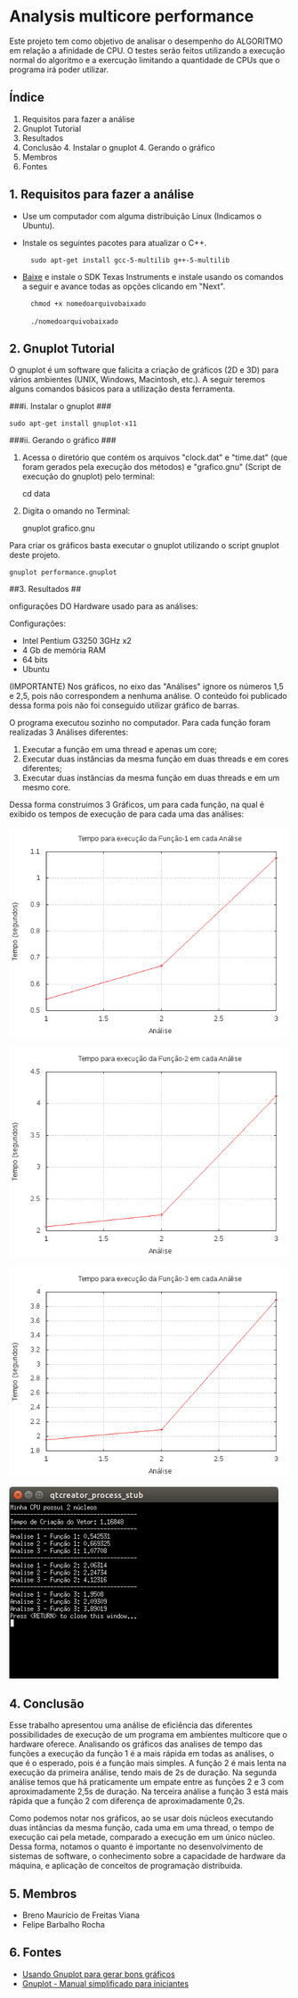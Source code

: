 # Analysis multicore performance #

Este projeto tem como objetivo de analisar o desempenho do ALGORITMO em relação a afinidade de CPU.
O testes serão feitos utilizando a execução normal do algoritmo e a exercução limitando a quantidade de 
CPUs que o programa irá poder utilizar.

## Índice ##

1. Requisitos para fazer a análise
2. Gnuplot Tutorial
3. Resultados
4. Conclusão
	4. Instalar o gnuplot
	4. Gerando o gráfico
5. Membros
6. Fontes

## 1. Requisitos para fazer a análise ##

* Use um computador com alguma distribuição Linux (Indicamos o Ubuntu).
* Instale os seguintes pacotes para atualizar o C++.

		sudo apt-get install gcc-5-multilib g++-5-multilib

* [Baixe](http://goo.gl/q8zaor) e instale o SDK Texas Instruments e instale usando os comandos a seguir e avance todas as opções clicando em "Next".

		chmod +x nomedoarquivobaixado

		./nomedoarquivobaixado

## 2. Gnuplot Tutorial ##

O gnuplot é um software que falicita a criação de gráficos (2D e 3D) para vários ambientes (UNIX, Windows, Macintosh, etc.). A seguir teremos alguns comandos básicos para a utilização desta ferramenta.

###i. Instalar o gnuplot ###

	sudo apt-get install gnuplot-x11

###ii. Gerando o gráfico ###

1. Acessa o diretório que contém os arquivos "clock.dat" e "time.dat" (que foram gerados pela execução dos métodos) e "grafico.gnu" (Script de execução do gnuplot) pelo terminal:

	cd data

2. Digita o omando no Terminal:

	gnuplot grafico.gnu

Para criar os gráficos basta executar o gnuplot utilizando o script gnuplot deste projeto.

	gnuplot performance.gnuplot

##3. Resultados ##

onfigurações DO Hardware usado para as análises: 

Configurações:
- Intel Pentium G3250 3GHz x2
- 4 Gb de memória RAM
- 64 bits
- Ubuntu

(IMPORTANTE) Nos gráficos, no eixo das "Análises" ignore os números 1,5 e 2,5, pois não correspondem a nenhuma análise. O conteúdo foi publicado dessa forma pois não foi conseguido utilizar gráfico de barras.

O programa executou sozinho no computador. Para cada função foram realizadas 3 Análises diferentes:

1. Executar a função em uma thread e apenas um core;
2. Executar duas instâncias da mesma função em duas threads e em cores diferentes;
3. Executar duas instâncias da mesma função em duas threads e em um mesmo core.

Dessa forma construimos 3 Gráficos, um para cada função, na qual é exibido os tempos de execução 
de para cada uma das análises:

![f1](MulticorePerformance/dados-coletados/f1.png?raw=true "Análises da Função 1")

![f2](MulticorePerformance/dados-coletados/f2.png?raw=true "Análises da Função 2")

![f3](MulticorePerformance/dados-coletados/f3.png?raw=true "Análises da Função 3")

![log](log.png?raw=true "Log de Eventos")

## 4. Conclusão ##

Esse trabalho apresentou uma análise de eficiência das diferentes possibilidades de execução de um programa em ambientes multicore que o hardware oferece. Analisando os gráficos das analises de tempo das funções a execução da função 1 é a mais rápida em todas as análises, o que é o esperado, pois é a função mais simples. A função 2 é mais lenta na execução da primeira análise, tendo mais de 2s de duração. Na segunda análise temos que há praticamente um empate entre as funções 2 e 3 com aproximadamente 2,5s de duração. Na terceira análise a função 3 está mais rápida que a função 2 com diferença de aproximadamente 0,2s.

Como podemos notar nos gráficos, ao se usar dois núcleos executando duas intâncias da mesma função, cada uma em uma thread, o tempo de execução cai pela metade, comparado a execução em um único núcleo. Dessa forma, notamos o quanto é importante no desenvolvimento de sistemas de software, o conhecimento sobre a capacidade de hardware da máquina, e aplicação de conceitos de programação distribuida.

## 5. Membros ##

* Breno Maurício de Freitas Viana
* Felipe Barbalho Rocha

## 6. Fontes ##

* [Usando Gnuplot para gerar bons gráficos](http://www.dicas-l.com.br/arquivo/usando_gnuplot_para_gerar_bons_graficos.php)
* [Gnuplot - Manual simplificado para iniciantes](http://www.ebah.com.br/content/ABAAAgUS4AF/gnuplot-manual-simplificado-iniciantes?part=1)
